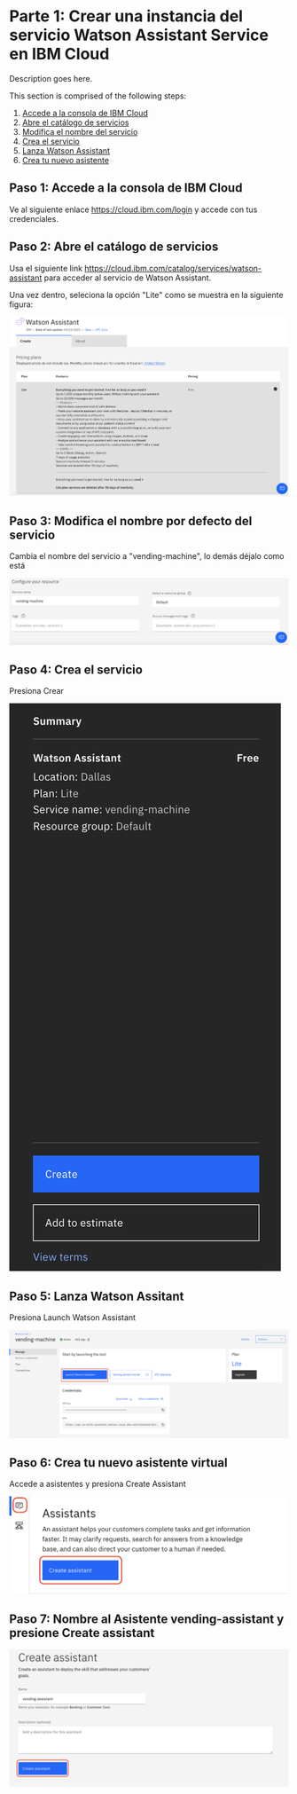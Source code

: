 # Parte 1: Crear una instancia del servicio Watson Assistant Service en IBM Cloud

Description goes here.

This section is comprised of the following steps:

1. [Accede a la consola de IBM Cloud](#1-step-1)
2. [Abre el catálogo de servicios](#2-step-2)
3. [Modifica el nombre del servicio](#3-step-3)
4. [Crea el servicio](#4-step-4)
5. [Lanza Watson Assistant](#5-step-5)
6. [Crea tu nuevo asistente](#6-step-6)


<a name="1-step-1"></a>
## Paso 1: Accede a la consola de IBM Cloud

Ve al siguiente enlace https://cloud.ibm.com/login y accede con tus credenciales.


<a name="2-step-2"></a>
## Paso 2: Abre el catálogo de servicios

Usa el siguiente link https://cloud.ibm.com/catalog/services/watson-assistant para acceder al servicio de Watson Assistant.

Una vez dentro, seleciona la opción "Lite" como se muestra en la siguiente figura:

![Watson](../images/WatsonAssistant.png)

<a name="3-step-3"></a>
## Paso 3: Modifica el nombre por defecto del servicio 

Cambia el nombre del servicio a "vending-machine", lo demás déjalo como está

![NameWatson](../images/nombreWatson.png)

<a name="4-step-4"></a>
## Paso 4: Crea el servicio 

Presiona Crear

![CreateWatson](../images/crearWatson.png)

<a name="5-step-5"></a>
## Paso 5: Lanza Watson Assitant 

Presiona Launch Watson Assistant

![LaunchWatson](../images/launchWatson.png)

<a name="6-step-6"></a>
## Paso 6: Crea tu nuevo asistente virtual

Accede a asistentes y presiona Create Assistant

![CrearAsistente](../images/crearAsistente.png)

<a name="7-step-7"></a>
## Paso 7: Nombre al Asistente vending-assistant y presione Create assistant

![NombreAsistente](../images/nombreAsistente.png)

